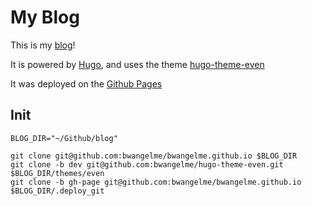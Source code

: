 My Blog
=======

This is my [blog](https://bwangel.me/)!

It is powered by [Hugo](https://gohugo.io/), and uses the theme [hugo-theme-even](https://github.com/olOwOlo/hugo-theme-even)

It was deployed on the [Github Pages](https://pages.github.com/)

## Init

```
BLOG_DIR="~/Github/blog"

git clone git@github.com:bwangelme/bwangelme.github.io $BLOG_DIR
git clone -b dev git@github.com:bwangelme/hugo-theme-even.git $BLOG_DIR/themes/even
git clone -b gh-page git@github.com:bwangelme/bwangelme.github.io $BLOG_DIR/.deploy_git
```
